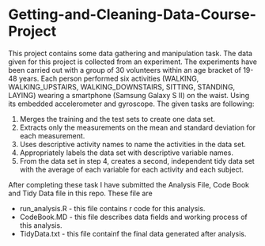 # Getting-and-Cleaning-Data-Course-Project

This project contains some data gathering and manipulation task. The data given for this project is collected from an experiment. The experiments have been carried out with a group of 30 volunteers within an age bracket of 19-48 years. Each person performed six activities (WALKING, WALKING_UPSTAIRS, WALKING_DOWNSTAIRS, SITTING, STANDING, LAYING) wearing a smartphone (Samsung Galaxy S II) on the waist. Using its embedded accelerometer and gyroscope. The given tasks are following:
1. Merges the training and the test sets to create one data set.     
2. Extracts only the measurements on the mean and standard deviation for each measurement.     
3. Uses descriptive activity names to name the activities in the data set.        
4. Appropriately labels the data set with descriptive variable names.       
5. From the data set in step 4, creates a second, independent tidy data set with the average of each variable for each activity and each subject.         

After completing these task I have submitted the Analysis File, Code Book and Tidy Data file in this repo. These file are
* run_analysis.R - this file contains r code for this analysis.
* CodeBook.MD - this file describes data fields and working process of this analysis.
* TidyData.txt - this file containf the final data generated after analysis.
